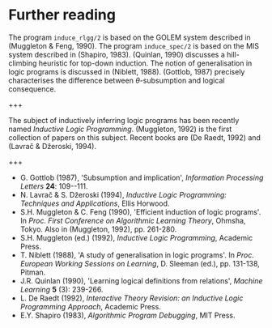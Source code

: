 <!--H3: Section-->
# Further reading #

The program `induce_rlgg/2` is based on the GOLEM system described in (Muggleton & Feng, 1990). The program `induce_spec/2` is based on the MIS system described in (Shapiro, 1983). (Quinlan, 1990) discusses a hill-climbing heuristic for top-down induction. The notion of generalisation in logic programs is discussed in (Niblett, 1988). (Gottlob, 1987) precisely characterises the difference between $\theta$-subsumption and logical consequence.

+++

The subject of inductively inferring logic programs has been recently named *Inductive Logic Programming*. (Muggleton, 1992) is the first collection of papers on this subject. Recent books are (De Raedt, 1992) and (Lavra&#269; & D&#382;eroski, 1994).

+++

* G. Gottlob (1987), 'Subsumption and implication', *Information Processing Letters* **24**: 109--111.
* N. Lavra&#269; & S. D&#382;eroski (1994), *Inductive Logic Programming: Techniques and Applications*, Ellis Horwood.
* S.H. Muggleton & C. Feng (1990), 'Efficient induction of logic programs'. In *Proc. First Conference on Algorithmic Learning Theory*, Ohmsha, Tokyo. Also in (Muggleton, 1992), pp. 261-280.
* S.H. Muggleton (ed.) (1992), *Inductive Logic Programming*, Academic Press.
* T. Niblett (1988), 'A study of generalisation in logic programs'. In *Proc. European Working Sessions on Learning*, D. Sleeman (ed.), pp. 131-138, Pitman.
* J.R. Quinlan (1990), 'Learning logical definitions from relations', *Machine Learning* **5** (3): 239-266.
* L. De Raedt (1992), *Interactive Theory Revision: an Inductive Logic Programming Approach*, Academic Press.
* E.Y. Shapiro (1983), *Algorithmic Program Debugging*, MIT Press.
